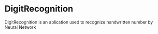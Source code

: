# DigitRecognition
DigitRecognition is an aplication used to recognize handwritten number by Neural Network
